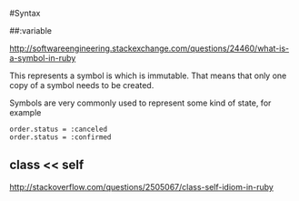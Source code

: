 #Syntax

##:variable

http://softwareengineering.stackexchange.com/questions/24460/what-is-a-symbol-in-ruby

This represents a symbol is which is immutable. That means that only one copy of a symbol needs to be created.

Symbols are very commonly used to represent some kind of state, for example

```
order.status = :canceled
order.status = :confirmed
```
## class << self

http://stackoverflow.com/questions/2505067/class-self-idiom-in-ruby
